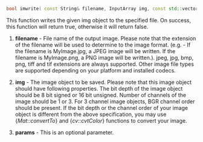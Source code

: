 ```c++
bool imwrite( const String& filename, InputArray img, const std::vector& params = std::vector())
```

This function writes the given img object to the specified file. On success, this function will return true, otherwise it will return false.

1. **filename** - File name of the output image. Please note that the extension of the filename will be used to determine to the image format. (e.g. - If the filename is MyImage.jpg, a JPEG image will be written. If the filename is MyImage.png, a PNG image will be written.). jpeg, jpg, bmp, png, tiff and tif extensions are always supported. Other image file types are supported depending on your platform and installed codecs.

2. **img** - The image object to be saved. Please note that this image object should have following properties. The bit depth of the image object should be 8 bit signed or 16 bit unsigned.
Number of channels of the image should be 1 or 3. For 3 channel image objects, BGR channel order should be present. If the bit depth or the channel order of your image object is different from the above specification, you may use {_Mat::convertTo_} and {_cv::cvtColor_} functions to convert your image.

3. **params** - This is an optional parameter.

